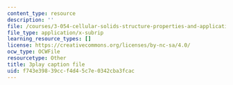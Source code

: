 ```yaml
---
content_type: resource
description: ''
file: /courses/3-054-cellular-solids-structure-properties-and-applications-spring-2015/f743e39839ccf4d45c7e0342cba3fcac_4zpQwirFsbk.srt
file_type: application/x-subrip
learning_resource_types: []
license: https://creativecommons.org/licenses/by-nc-sa/4.0/
ocw_type: OCWFile
resourcetype: Other
title: 3play caption file
uid: f743e398-39cc-f4d4-5c7e-0342cba3fcac
---
```

